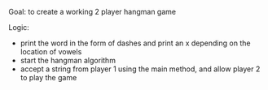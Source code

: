 Goal: to create a working 2 player hangman game

Logic:
- print the word in the form of dashes and print an x depending on the location of vowels
- start the hangman algorithm
- accept a string from player 1 using the main method, and allow player 2 to play the game
